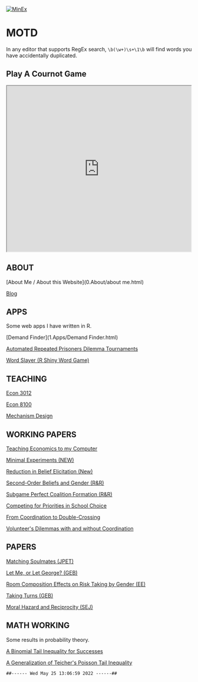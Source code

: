 [![MinEx](../files/Images/banner.gif)](3.Working_Papers/MinimalExperiments.html)

# MOTD
In any editor that supports RegEx search, `\b(\w+)\s+\1\b` will find words you have accidentally duplicated.

## Play A Cournot Game

<center><iframe src="https://g-econ.shinyapps.io/2dhotelling" width = "500" height= "450"></iframe></center>


## ABOUT

[About Me / About this Website](0.About/about me.html)

[Blog  ](0.About/microblog.html)

## APPS
Some web apps I have written in R.  

[Demand Finder](1.Apps/Demand Finder.html)

[Automated Repeated Prisoners Dilemma Tournaments](1.Apps/RepeatedPD.html)

[Word Slayer (R Shiny Word Game)](1.Apps/Slayer.html)

## TEACHING

[Econ 3012](2.Teaching/econ3012.html)

[Econ 8100](2.Teaching/econ8100.html)

[Mechanism Design](2.Teaching/mechanism.html)

## WORKING PAPERS

[Teaching Economics to my Computer](3.Working_Papers/formal.html)

[Minimal Experiments (NEW)](3.Working_Papers/MinimalExperiments.html)

[Reduction in Belief Elicitation (New)](3.Working_Papers/Reduction.html)

[Second-Order Beliefs and Gender (R&R)](3.Working_Papers/SOBAG.html)

[Subgame Perfect Coalition Formation (R&R)](3.Working_Papers/SPGS.html)

[Competing for Priorities in School Choice](3.Working_Papers/Competing.html)

[From Coordination to Double-Crossing](3.Working_Papers/CoordinationDoubleCrossing.html)

[Volunteer's Dilemmas with and without Coordination](3.Working_Papers/Volunteers.html)

## PAPERS

[Matching Soulmates (JPET)](4.Papers/Matching_Soulmates.html)

[Let Me, or Let George? (GEB)](4.Papers/Let_Me_Let_George.html)

[Room Composition Effects on Risk Taking by Gender (EE)](4.Papers/Room_Composition.html)

[Taking Turns (GEB)](4.Papers/Taking_Turns.html)

[Moral Hazard and Reciprocity (SEJ)](4.Papers/Moral_Hazard_Reciprocity.html)

## MATH WORKING
Some results in probability theory.  

[A Binomial Tail Inequality for Successes](5.Math_Working/Binomial.html)

[A Generalization of Teicher's Poisson Tail Inequality](5.Math_Working/Teicher.html)

```
##------ Wed May 25 13:06:59 2022 ------##
```
